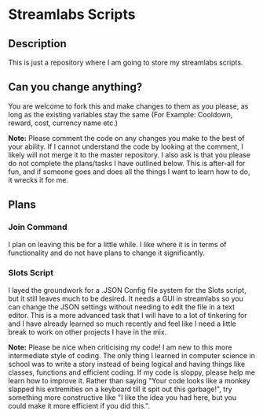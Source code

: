 
# Streamlabs Scripts
## Description
This is just a repository where I am going to store my streamlabs scripts.

## Can you change anything?
You are welcome to fork this and make changes to them as you please, as long as the existing variables stay the same (For Example: Cooldown, reward, cost, currency name etc.)

**Note:** Please comment the code on any changes you make to the best of your ability. If I cannot understand the code by looking at the comment, I likely will not merge it to the master repository. I also ask is that you please do not complete the plans/tasks I have outlined below. This is after-all for fun, and if someone goes and does all the things I want to learn how to do, it wrecks it for me.

## Plans

 ### Join Command
 I plan on leaving this be for a little while. I like where it is in terms of functionality and do not have plans to change it significantly.

### Slots Script
I layed the groundwork for a .JSON Config file system for the Slots script, but it still leaves much to be desired. It needs a GUI in streamlabs so you can change the JSON settings without needing to edit the file in a text editor. This is a more advanced task that I will have to a lot of tinkering for and I have already learned so much recently and feel like I need a little break to work on other projects I have in the mix.

**Note:** Please be nice when criticising my code! I am new to this more intermediate style of coding. The only thing I learned in computer science in school was to write a story instead of being logical and having things like classes, functions and efficient coding. If my code is sloppy, please help me learn how to improve it. Rather than saying "Your code looks like a monkey slapped his extremities on a keyboard till it spit out this garbage!", try something more constructive like "I like the idea you had here, but you could make it more efficient if you did this.".
